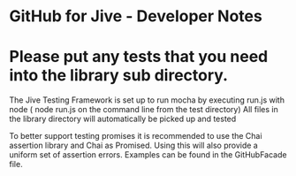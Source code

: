 GitHub for Jive - Developer Notes
=================================

Please put any tests that you need into the library sub directory.
==================================================================

The Jive Testing Framework is set up to run mocha by executing run.js with node ( node run.js on the command line from the test directory)
All files in the library directory will automatically be picked up and tested 

To better support testing promises it is recommended to use the Chai assertion library and Chai as Promised. Using this will
also provide a uniform set of assertion errors. Examples can be found in the GitHubFacade file.